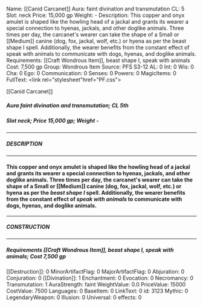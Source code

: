 Name: [[Canid Carcanet]]
Aura: faint divination and transmutation
CL: 5
Slot: neck
Price: 15,000 gp
Weight: -
Description: This copper and onyx amulet is shaped like the howling head of a jackal and grants its wearer a special connection to hyenas, jackals, and other doglike animals. Three times per day, the carcanet's wearer can take the shape of a Small or [[Medium]] canine (dog, fox, jackal, wolf, etc.) or hyena as per the beast shape I spell. Additionally, the wearer benefits from the constant effect of speak with animals to communicate with dogs, hyenas, and doglike animals.
Requirements: [[Craft Wondrous Item]], beast shape I, speak with animals
Cost: 7,500 gp
Group: Wondrous Item
Source: PFS S3-12
AL: 0
Int: 0
Wis: 0
Cha: 0
Ego: 0
Communication: 0
Senses: 0
Powers: 0
MagicItems: 0
FullText: <link rel="stylesheet"href="PF.css"><div class="heading"><p class="alignleft">[[Canid Carcanet]]</p><div style="clear: both;"></div></div><div><h5><b>Aura </b>faint divination and transmutation; <b>CL </b>5th</h5><h5><b>Slot </b>neck; <b>Price </b>15,000 gp; <b>Weight </b>-</h5></div><hr/><div><h5><b>DESCRIPTION</b></h5></div><hr/><div><h4><p>This copper and onyx amulet is shaped like the howling head of a jackal and grants its wearer a special connection to hyenas, jackals, and other doglike animals. Three times per day, the carcanet's wearer can take the shape of a Small or [[Medium]] canine (dog, fox, jackal, wolf, etc.) or hyena as per the <i>beast shape I</i> spell. Additionally, the wearer benefits from the constant effect of <i>speak with animals</i> to communicate with dogs, hyenas, and doglike animals.</p></h4></div><hr/><div><h5><b>CONSTRUCTION</b></h5></div><hr/><div><h5><b>Requirements </b>[[Craft Wondrous Item]], <i>beast shape I</i>, <i>speak with animals</i>; <b>Cost </b>7,500 gp</h5></div>
[[Destruction]]: 0
MinorArtifactFlag: 0
MajorArtifactFlag: 0
Abjuration: 0
Conjuration: 0
[[Divination]]: 1
Enchantment: 0
Evocation: 0
Necromancy: 0
Transmutation: 1
AuraStrength: faint
WeightValue: 0.0
PriceValue: 15000
CostValue: 7500
Languages: 0
BaseItem: 0
LinkText: 0
id: 3123
Mythic: 0
LegendaryWeapon: 0
Illusion: 0
Universal: 0
effects: 0
